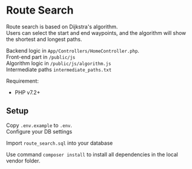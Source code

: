 # Route Search

Route search is based on Dijkstra's algorithm.
<br>
Users can select the start and end waypoints, and the algorithm 
will show the shortest and longest paths.

Backend logic in `App/Controllers/HomeController.php`.
<br>
Front-end part in `/public/js`
<br>
Algorithm logic in `/public/js/algorithm.js`
<br>
Intermediate paths `intermediate_paths.txt`

Requirement:
- PHP v7.2+

## Setup
Copy `.env.example` to `.env`.
<br>
Configure your DB settings

Import `route_search.sql` into your database

Use command `composer install` to install all dependencies in the 
local vendor folder.